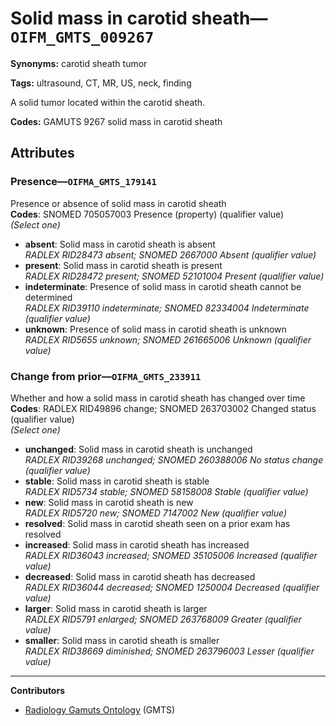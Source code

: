 # Solid mass in carotid sheath—`OIFM_GMTS_009267`

**Synonyms:** carotid sheath tumor

**Tags:** ultrasound, CT, MR, US, neck, finding

A solid tumor located within the carotid sheath.

**Codes:** GAMUTS 9267 solid mass in carotid sheath

## Attributes

### Presence—`OIFMA_GMTS_179141`

Presence or absence of solid mass in carotid sheath  
**Codes**: SNOMED 705057003 Presence (property) (qualifier value)  
*(Select one)*

- **absent**: Solid mass in carotid sheath is absent  
_RADLEX RID28473 absent; SNOMED 2667000 Absent (qualifier value)_
- **present**: Solid mass in carotid sheath is present  
_RADLEX RID28472 present; SNOMED 52101004 Present (qualifier value)_
- **indeterminate**: Presence of solid mass in carotid sheath cannot be determined  
_RADLEX RID39110 indeterminate; SNOMED 82334004 Indeterminate (qualifier value)_
- **unknown**: Presence of solid mass in carotid sheath is unknown  
_RADLEX RID5655 unknown; SNOMED 261665006 Unknown (qualifier value)_

### Change from prior—`OIFMA_GMTS_233911`

Whether and how a solid mass in carotid sheath has changed over time  
**Codes**: RADLEX RID49896 change; SNOMED 263703002 Changed status (qualifier value)  
*(Select one)*

- **unchanged**: Solid mass in carotid sheath is unchanged  
_RADLEX RID39268 unchanged; SNOMED 260388006 No status change (qualifier value)_
- **stable**: Solid mass in carotid sheath is stable  
_RADLEX RID5734 stable; SNOMED 58158008 Stable (qualifier value)_
- **new**: Solid mass in carotid sheath is new  
_RADLEX RID5720 new; SNOMED 7147002 New (qualifier value)_
- **resolved**: Solid mass in carotid sheath seen on a prior exam has resolved  
- **increased**: Solid mass in carotid sheath has increased  
_RADLEX RID36043 increased; SNOMED 35105006 Increased (qualifier value)_
- **decreased**: Solid mass in carotid sheath has decreased  
_RADLEX RID36044 decreased; SNOMED 1250004 Decreased (qualifier value)_
- **larger**: Solid mass in carotid sheath is larger  
_RADLEX RID5791 enlarged; SNOMED 263768009 Greater (qualifier value)_
- **smaller**: Solid mass in carotid sheath is smaller  
_RADLEX RID38669 diminished; SNOMED 263796003 Lesser (qualifier value)_

---

**Contributors**

- [Radiology Gamuts Ontology](https://gamuts.net/) (GMTS)